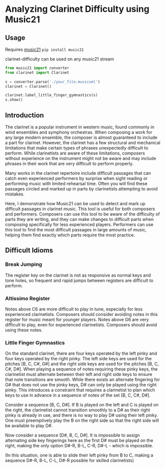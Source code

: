 # Analyzing Clarinet Difficulty using Music21

## Usage

Requires [music21](https://web.mit.edu/music21/)
`pip install music21`

clarinet-difficulty can be used on any music21 stream

```python
from music21 import converter
from clarinet import Clarinet
 
s = converter.parse('./your_file.musicxml')
clarinet = Clarinet()

clarinet.label_little_finger_gymnastics(s)
s.show()
```

## Introduction
The clarinet is a popular instrument in western music, found commonly in wind ensembles and symphony orchestras. When composing a work for any large modern ensemble, the composer is almost guaranteed to include a part for clarinet. However, the clarinet has a few structural and mechanical limitations that make certain types of phrases unexpectedly difficult to perform. While clarinetists are aware of these limitations, composers without experience on the instrument might not be aware and may include phrases in their work that are very difficult to perform properly.

Many works in the clarinet repertoire include difficult passages that can catch even experienced performers by surprise when sight reading or performing music with limited rehearsal time. Often you will find these passages circled and marked up in parts by clarinetists attempting to avoid mistakes.

Here, I demonstrate how Music21 can be used to detect and mark up difficult passages in clarinet music. This tool is useful for both composers and performers. Composers can use this tool to be aware of the difficulty of parts they are writing, and they can make changes to difficult parts when composing specifically for less experienced players. Performers can use this tool to find the most difficult passages in large amounts of music, helping them find exactly which parts require the most practice.


## Difficult Idioms

### Break Jumping
The register key on the clarinet is not as responsive as normal keys and tone holes, so frequent and rapid jumps between registers are difficult to perform.

### Altissimo Register
Notes above C6 are more difficult to play in tune, especially for less experienced clarinetists. Composers should consider avoiding notes in this register for music meant for younger players. Notes above G6 are very difficult to play, even for experienced clarinetists. Composers should avoid using these notes.

### Little Finger Gymnastics
On the standard clarinet, there are four keys operated by the left pinky and four keys operated by the right pinky. The left side keys are used for the pitches [B, C, C#, G#] and the right side keys are used for the pitches [B, C, C#, D#]. When playing a sequence of notes requiring these pinky keys, the clarinetist must alternate between their left and right side keys to ensure that note transitions are smooth. While there exists an alternate fingering for G# that does not use the pinky keys, D# can only be played using the right pinky. This introduces a constraint that requires a clarinetist to plan which keys to use in advance in a sequence of notes of the set [B, C, C#, D#].

Consider a sequence [B, C, D#]. If B is played on the left and C is played on the right, the clarinetist cannot transition smoothly to a D# as their right pinky is already in use, and there is no way to play D# using their left pinky. One must preemptively play the B on the right side so that the right side will be available to play D#.

Now consider a sequence [D#, B, C, D#]. It is impossible to assign alternating side key fingerings here as the first D# must be played on the right, making the only option D#-R, B-L, C-R, D#-L - which is impossible.

(In this situation, one is able to slide their left pinky from B to C, making a sequence D#-R, B-L, C-L, D#-R possible for skilled clarinetists)